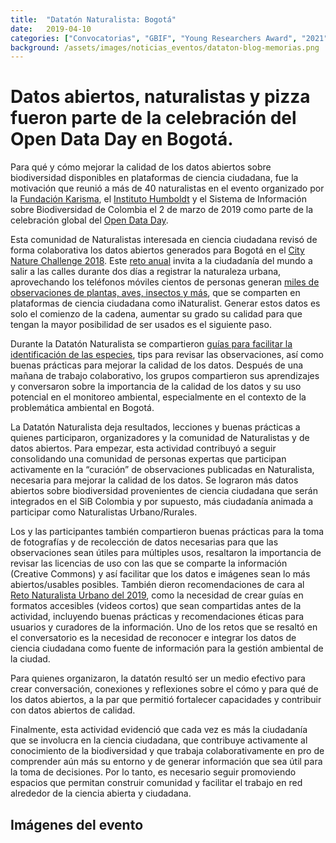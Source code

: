 ```yaml
---
title:  "Datatón Naturalista: Bogotá"
date:   2019-04-10
categories: ["Convocatorias", "GBIF", "Young Researchers Award", "2021"]
background: /assets/images/noticias_eventos/dataton-blog-memorias.png
---
```


# Datos abiertos, naturalistas y pizza fueron parte de la celebración del Open Data Day en Bogotá.

Para qué y cómo mejorar la calidad de los datos abiertos sobre biodiversidad disponibles en plataformas de ciencia ciudadana, fue la motivación que reunió a más de 40 naturalistas en el evento organizado por la [Fundación Karisma](https://web.karisma.org.co/en/pagina-principal-2), el [Instituto Humboldt](http://www.humboldt.org.co/es/) y el Sistema de Información sobre Biodiversidad de Colombia el 2 de marzo de 2019 como parte de la celebración global del [Open Data Day](https://opendataday.org).

Esta comunidad de Naturalistas interesada en ciencia ciudadana revisó de forma colaborativa los datos abiertos generados para Bogotá en el [City Nature Challenge 2018](https://www.inaturalist.org/projects/city-nature-challenge-2018). Este [reto anual](https://citynaturechallenge.org) invita a la ciudadanía del mundo a salir a las calles durante dos días a registrar la naturaleza urbana, aprovechando los teléfonos móviles cientos de personas generan [miles de observaciones de plantas, aves, insectos y más](https://www.inaturalist.org/projects/reto-naturalista-urbano-2018-bogota-d-c), que se comparten en plataformas de ciencia ciudadana como iNaturalist. Generar estos datos es solo el comienzo de la cadena, aumentar su grado su calidad para que tengan la mayor posibilidad de ser usados es el siguiente paso.

Durante la Datatón Naturalista se compartieron [guías para facilitar la identificación de las especies](https://drive.google.com/drive/folders/1-dhwPNv5as3fmgxtXx2B_PLkP-WaO6Fl), tips para revisar las observaciones, así como buenas prácticas para mejorar la calidad de los datos. Después de una mañana de trabajo colaborativo, los grupos compartieron sus aprendizajes y conversaron sobre la importancia de la calidad de los datos y su uso potencial en el monitoreo ambiental, especialmente en el contexto de la problemática ambiental en Bogotá.

La Datatón Naturalista deja resultados, lecciones y buenas prácticas a quienes participaron, organizadores y la comunidad de Naturalistas y de datos abiertos. Para empezar, esta actividad contribuyó a seguir consolidando una comunidad de personas expertas que participan activamente en la “curación” de observaciones publicadas en Naturalista, necesaria para mejorar la calidad de los datos. Se lograron más datos abiertos sobre biodiversidad provenientes de ciencia ciudadana que serán integrados en el SiB Colombia y por supuesto, más ciudadanía animada a participar como Naturalistas Urbano/Rurales.

Los y las participantes también compartieron buenas prácticas para la toma de fotografías y de recolección de datos necesarias para que las observaciones sean útiles para múltiples usos, resaltaron la importancia de revisar las licencias de uso con las que se comparte la información (Creative Commons) y así facilitar que los datos e imágenes sean lo más abiertos/usables posibles. También dieron recomendaciones de cara al [Reto Naturalista Urbano del 2019](https://www.inaturalist.org/projects/reto-naturalista-urbano-2019-bogota-d-c), como la necesidad de crear guías en formatos accesibles (videos cortos) que sean compartidas antes de la actividad, incluyendo buenas prácticas y recomendaciones éticas para usuarios y curadores de la información. Uno de los retos que se resaltó en el conversatorio es la necesidad de reconocer e integrar los datos de ciencia ciudadana como fuente de información para la gestión ambiental de la ciudad.

Para quienes organizaron, la datatón resultó ser un medio efectivo para crear conversación, conexiones y reflexiones sobre el cómo y para qué de los datos abiertos, a la par que permitió fortalecer capacidades y contribuir con datos abiertos de calidad.

Finalmente, esta actividad evidenció que cada vez es más la ciudadanía que se involucra en la ciencia ciudadana, que contribuye activamente al conocimiento de la biodiversidad y que trabaja colaborativamente en pro de comprender aún más su entorno y de generar información que sea útil para la toma de decisiones. Por lo tanto, es necesario seguir promoviendo espacios que permitan construir comunidad y facilitar el trabajo en red alrededor de la ciencia abierta y ciudadana.

## Imágenes del evento

